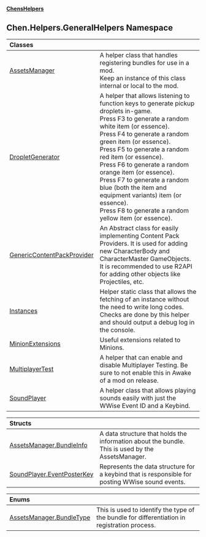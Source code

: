 #### [ChensHelpers](index 'index')
## Chen.Helpers.GeneralHelpers Namespace

| Classes | |
| :--- | :--- |
| [AssetsManager](Chen_Helpers_GeneralHelpers_AssetsManager 'Chen.Helpers.GeneralHelpers.AssetsManager') | A helper class that handles registering bundles for use in a mod.<br/>Keep an instance of this class internal or local to the mod.<br/> |
| [DropletGenerator](Chen_Helpers_GeneralHelpers_DropletGenerator 'Chen.Helpers.GeneralHelpers.DropletGenerator') | A helper that allows listening to function keys to generate pickup droplets in-game.<br/>Press F3 to generate a random white item (or essence).<br/>Press F4 to generate a random green item (or essence).<br/>Press F5 to generate a random red item (or essence).<br/>Press F6 to generate a random orange item (or essence).<br/>Press F7 to generate a random blue (both the item and equipment variants) item (or essence).<br/>Press F8 to generate a random yellow item (or essence).<br/> |
| [GenericContentPackProvider](Chen_Helpers_GeneralHelpers_GenericContentPackProvider 'Chen.Helpers.GeneralHelpers.GenericContentPackProvider') | An Abstract class for easily implementing Content Pack Providers. It is used for adding new CharacterBody and CharacterMaster GameObjects.<br/>It is recommended to use R2API for adding other objects like Projectiles, etc.<br/> |
| [Instances](Chen_Helpers_GeneralHelpers_Instances 'Chen.Helpers.GeneralHelpers.Instances') | Helper static class that allows the fetching of an instance without the need to write long codes.<br/>Checks are done by this helper and should output a debug log in the console.<br/> |
| [MinionExtensions](Chen_Helpers_GeneralHelpers_MinionExtensions 'Chen.Helpers.GeneralHelpers.MinionExtensions') | Useful extensions related to Minions.<br/> |
| [MultiplayerTest](Chen_Helpers_GeneralHelpers_MultiplayerTest 'Chen.Helpers.GeneralHelpers.MultiplayerTest') | A helper that can enable and disable Multiplayer Testing. Be sure to not enable this in Awake of a mod on release.<br/> |
| [SoundPlayer](Chen_Helpers_GeneralHelpers_SoundPlayer 'Chen.Helpers.GeneralHelpers.SoundPlayer') | A helper class that allows playing sounds easily with just the WWise Event ID and a Keybind.<br/> |

| Structs | |
| :--- | :--- |
| [AssetsManager.BundleInfo](Chen_Helpers_GeneralHelpers_AssetsManager_BundleInfo 'Chen.Helpers.GeneralHelpers.AssetsManager.BundleInfo') | A data structure that holds the information about the bundle.<br/>This is used by the AssetsManager.<br/> |
| [SoundPlayer.EventPosterKey](Chen_Helpers_GeneralHelpers_SoundPlayer_EventPosterKey 'Chen.Helpers.GeneralHelpers.SoundPlayer.EventPosterKey') | Represents the data structure for a keybind that is responsible for posting WWise sound events.<br/> |

| Enums | |
| :--- | :--- |
| [AssetsManager.BundleType](Chen_Helpers_GeneralHelpers_AssetsManager_BundleType 'Chen.Helpers.GeneralHelpers.AssetsManager.BundleType') | This is used to identify the type of the bundle for differentiation in registration process.<br/> |
